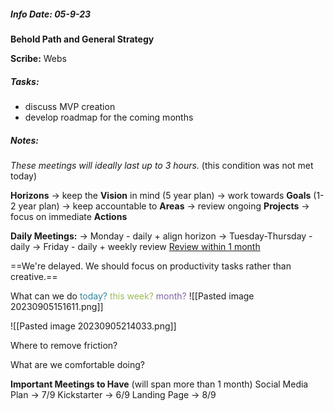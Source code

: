 ##### Info **Date:** 05-9-23
**Behold Path and General Strategy**

**Scribe:** Webs
##### Tasks:
- discuss MVP creation
- develop roadmap for the coming months

##### Notes:

*These meetings will ideally last up to 3 hours.*
(this condition was not met today)

**Horizons**
	-> keep the **Vision** in mind (5 year plan)
	-> work towards **Goals** (1-2 year plan)
	-> keep accountable to **Areas**
	-> review ongoing **Projects**
	-> focus on immediate **Actions**

**Daily Meetings:**
	-> Monday - daily + align horizon
	-> Tuesday-Thursday - daily
	->  Friday - daily + weekly review
<u>Review within 1 month</u>

==We're delayed. We should focus on productivity tasks rather than creative.==

What can we do <font color="#31859b">today?</font> <font color="#9bbb59">this week?</font> <font color="#8064a2">month?</font>
![[Pasted image 20230905151611.png]]

![[Pasted image 20230905214033.png]]

Where to remove friction?

What are we comfortable doing?

**Important Meetings to Have** (will span more than 1 month)
	Social Media Plan -> 7/9
	Kickstarter -> 6/9
	Landing Page -> 8/9

